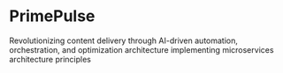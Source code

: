 # PrimePulse
Revolutionizing content delivery through AI-driven automation, orchestration, and optimization architecture implementing microservices architecture principles
